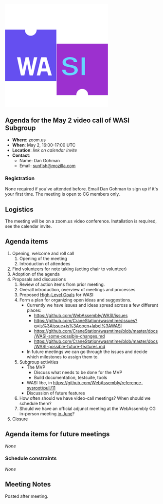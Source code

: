 ![WASI logo](/WASI.png)

## Agenda for the May 2 video call of WASI Subgroup

- **Where**: zoom.us
- **When**: May 2, 16:00-17:00 UTC
- **Location**: *link on calendar invite*
- **Contact**:
    - Name: Dan Gohman
    - Email: sunfish@mozilla.com

### Registration

None required if you've attended before. Email Dan Gohman to sign up if it's
your first time. The meeting is open to CG members only.

## Logistics

The meeting will be on a zoom.us video conference.
Installation is required, see the calendar invite.

## Agenda items

1. Opening, welcome and roll call
    1. Opening of the meeting
    1. Introduction of attendees
1. Find volunteers for note taking (acting chair to volunteer)
1. Adoption of the agenda
1. Proposals and discussions
    1. Review of action items from prior meeting.
    1. Overall introduction, overview of meetings and processes
    1. Proposed [High-Level Goals] for WASI
    1. Form a plan for organizing open ideas and suggestions.
        * Currently we have issues and ideas spread across a few different places:
           - https://github.com/WebAssembly/WASI/issues
           - https://github.com/CraneStation/wasmtime/issues?q=is%3Aissue+is%3Aopen+label%3AWASI
           - https://github.com/CraneStation/wasmtime/blob/master/docs/WASI-some-possible-changes.md
           - https://github.com/CraneStation/wasmtime/blob/master/docs/WASI-possible-future-features.md
        * In future meetings we can go through the issues and decide which
          milestones to assign them to.
    1. Subgroup activities
        * The MVP
           - Discuss what needs to be done for the MVP
           - Build documentation, testsuite, tools
        * WASI libc, in https://github.com/WebAssembly/reference-sysroot/pull/11
        * Discussion of future features
    1. How often should we have video-call meetings? When should we schedule them?
    1. Should we have an official adjunct meeting at the WebAssembly CG
       in-person meeting [in June](https://github.com/WebAssembly/meetings/blob/master/2019/CG-06.md)?
1. Closure

[High-Level Goals]: https://github.com/WebAssembly/WASI/blob/high-level-goals/docs/HighLevelGoals.md

## Agenda items for future meetings

*None*

### Schedule constraints

*None*

## Meeting Notes

Posted after meeting.
